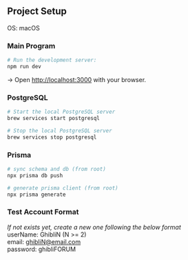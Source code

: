 ## Project Setup
OS: macOS

### Main Program
```bash
# Run the development server:
npm run dev
```

→ Open [http://localhost:3000](http://localhost:3000) with your browser.

### PostgreSQL
```bash
# Start the local PostgreSQL server
brew services start postgresql

# Stop the local PostgreSQL server
brew services stop postgresql
```

### Prisma
```bash
# sync schema and db (from root)
npx prisma db push

# generate prisma client (from root)
npx prisma generate
```

### Test Account Format
*If not exists yet, create a new one following the below format*  
userName: GhibliN (N >= 2)  
email:    ghibliN@email.com  
password: ghibliFORUM
